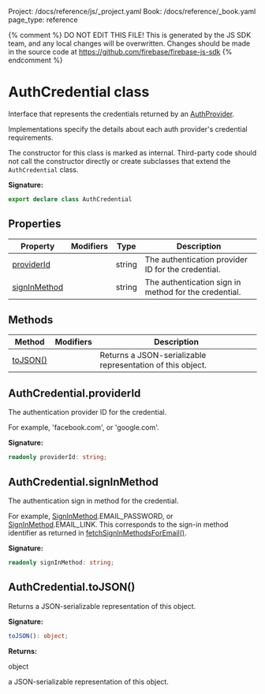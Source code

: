 Project: /docs/reference/js/_project.yaml
Book: /docs/reference/_book.yaml
page_type: reference

{% comment %}
DO NOT EDIT THIS FILE!
This is generated by the JS SDK team, and any local changes will be
overwritten. Changes should be made in the source code at
https://github.com/firebase/firebase-js-sdk
{% endcomment %}

# AuthCredential class
Interface that represents the credentials returned by an [AuthProvider](./auth.authprovider.md#authprovider_interface)<!-- -->.

Implementations specify the details about each auth provider's credential requirements.

The constructor for this class is marked as internal. Third-party code should not call the constructor directly or create subclasses that extend the `AuthCredential` class.

<b>Signature:</b>

```typescript
export declare class AuthCredential 
```

## Properties

|  Property | Modifiers | Type | Description |
|  --- | --- | --- | --- |
|  [providerId](./auth.authcredential.md#authcredentialproviderid) |  | string | The authentication provider ID for the credential. |
|  [signInMethod](./auth.authcredential.md#authcredentialsigninmethod) |  | string | The authentication sign in method for the credential. |

## Methods

|  Method | Modifiers | Description |
|  --- | --- | --- |
|  [toJSON()](./auth.authcredential.md#authcredentialtojson) |  | Returns a JSON-serializable representation of this object. |

## AuthCredential.providerId

The authentication provider ID for the credential.

For example, 'facebook.com', or 'google.com'.

<b>Signature:</b>

```typescript
readonly providerId: string;
```

## AuthCredential.signInMethod

The authentication sign in method for the credential.

For example, [SignInMethod](./auth.md#signinmethod)<!-- -->.EMAIL\_PASSWORD, or [SignInMethod](./auth.md#signinmethod)<!-- -->.EMAIL\_LINK. This corresponds to the sign-in method identifier as returned in [fetchSignInMethodsForEmail()](./auth.md#fetchsigninmethodsforemail_efb3887)<!-- -->.

<b>Signature:</b>

```typescript
readonly signInMethod: string;
```

## AuthCredential.toJSON()

Returns a JSON-serializable representation of this object.

<b>Signature:</b>

```typescript
toJSON(): object;
```
<b>Returns:</b>

object

a JSON-serializable representation of this object.

